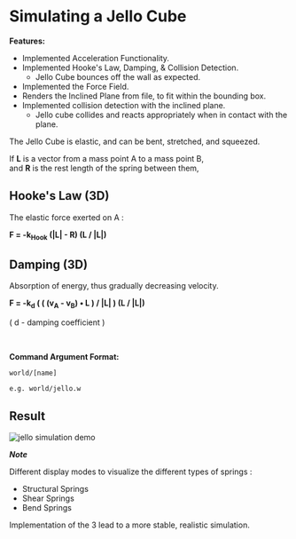 
# Simulating a Jello Cube

**Features:**

- Implemented Acceleration Functionality.
- Implemented Hooke's Law, Damping, & Collision Detection.
	- Jello Cube bounces off the wall as expected.
- Implemented the Force Field.
- Renders the Inclined Plane from file, to fit within the bounding box.
- Implemented collision detection with the inclined plane.
	- Jello cube collides and reacts appropriately when in contact with the plane.


The Jello Cube is elastic, and can be bent, stretched, and squeezed.


If **L** is a vector from a mass point A to a mass point B,\
and **R** is the rest length of the spring between them,


## Hooke's Law (3D)

The elastic force exerted on A :

**F = -k<sub>Hook</sub> (|L| - R) (L / |L|)**


## Damping (3D)

Absorption of energy, thus gradually decreasing velocity.

**F = -k<sub>d</sub> ( ( (v<sub>A</sub> - v<sub>B</sub>) • L ) / |L| ) (L / |L|)** 

( d - damping coefficient )

<br/>

**Command Argument Format:**

	world/[name]

	e.g. world/jello.w
	
	
	
	
## Result

![jello simulation demo](result/jellosimulationdemo.gif)

***Note***

Different display modes to visualize the different types of springs :

* Structural Springs
* Shear Springs
* Bend Springs

Implementation of the 3  lead to a more stable, realistic simulation.
